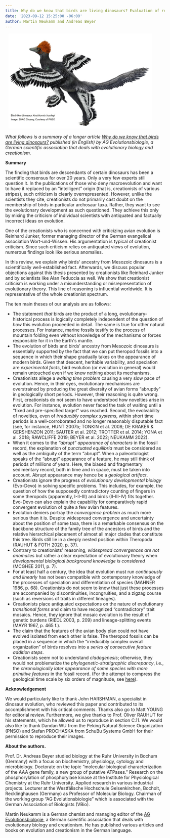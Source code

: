 ```yaml
---
title: Why do we know that birds are living dinosaurs? Evaluation of reasoning in anti-evolutionist treatise
date: '2023-09-12 15:25:00 -06:00'
author: Martin Neukamm and Andreas Beyer
---
```

<figure class="on-the-left-side" style="margin-top: 10px; margin-right: 40px; margin-bottom: 10px; margin-left: 10px;"><img src="/uploads/2023/Neukamm_Summary_Figure_1.jpg" alt="Birdlike dinosaur"/>
</figure>
<p><i>What follows is a summary of a longer article <a href="https://www.ag-evolutionsbiologie.net/pdf/2023/evolution-why-birds-are-living-dinosaurs.pdf">Why do we know that birds are living dinosaurs?</a> published (in English) by AG Evolutionsbiologie, a German scientific association that deals with evolutionary biology and creationism.</i></p>
<p><strong>Summary</strong></p>
<p>The finding that birds are descendants of certain dinosaurs has been a scientific consensus for over 20 years. Only a very few experts still question it. In the publications of those who deny macroevolution and want to have it replaced by an “intelligent” origin (that is, creationists of various stripes), such criticism is clearly overrepresented. However, unlike the scientists they cite, creationists do not primarily cast doubt on the membership of birds in particular archosaur taxa. Rather, they want to see the evolutionary development as such questioned. They achieve this only by mixing the criticism of individual scientists with antiquated and factually incorrect ideas on evolution.</p>

<p>One of the creationists who is concerned with criticizing avian evolution is Reinhard Junker, former managing director of the German evangelical association Wort-und-Wissen. His argumentation is typical of creationist criticism. Since such criticism relies on antiquated views of evolution, numerous findings look like serious anomalies.</p>

<p>In this review, we explain why birds' ancestry from Mesozoic dinosaurs is a scientifically well-established fact. Afterwards, we discuss popular objections against this thesis presented by creationists like Reinhard Junker and by scientists like Alan Feduccia as well. We show that creationist criticism is working under a misunderstanding or misrepresentation of evolutionary theory. This line of reasoning is influential worldwide. It is representative of the whole creationist spectrum.</p>

<p>The ten main theses of our analysis are as follows:</p>

<!--more-->

<ul><li>The statement <i>that</i> birds are the product of a long, evolutionary-historical process is logically completely independent of the question of <i>how</i> this evolution proceeded in detail. The same is true for other natural processes. For instance, marine fossils testify to the process of mountain folding even without knowledge of the mechanisms or forces responsible for it in the Earth's mantle.</li>
<li>The evolution of birds and birds' ancestry from Mesozoic dinosaurs is essentially supported by the fact that we can put theropod fossils into a sequence in which their shape gradually takes on the appearance of modern birds. Given that descent, heritable variability, and speciation are <i>experimental facts</i>, bird evolution (or evolution in general) would remain untouched even if we knew nothing about its mechanisms.</li>
<li>Creationists allege a <i>waiting time problem</i> causing a very slow pace of evolution. Hence, in their eyes, evolutionary mechanisms are overstrained by producing the great diversity of avian forms “abruptly” in geologically short periods. However, their reasoning is quite wrong. First, creationists do not seem to have understood how novelties arise in evolution. For instance, evolution never faced the task of waiting until a “fixed and pre-specified target” was reached. Second, the evolvability of novelties, even of <i>irreducibly complex systems</i>, within short time periods is a well-corroborated and no longer reasonably disputable fact (see, for instance, HUNT 2007b; TONKIN et al. 2008; DE KRAKER & GERSHENZON 2011; SAUTER et al. 2012; TROTTER et al. 2014; YONA et al. 2018; RAWCLIFFE 2019; BEYER et al. 2022; NEUKAMM 2022).</li>
<li>When it comes to the <i>“abrupt” appearance of characters</i> in the fossil record, the explanation of <i>punctuated equilibria</i> must be considered as well as the ambiguity of the term “abrupt”. When a paleontologist speaks of the “abrupt” appearance of a feature, he may still think of periods of millions of years. Here, the biased and fragmentary sedimentary record, both in time and in space, must be taken into account. Abrupt appearance may hence be a <i>geological artifact</i>.</li>
<li>Creationists ignore the progress of <i>evolutionary developmental biology</i> (Evo-Devo) in solving specific problems. This includes, for example, the question of how the supposedly contradictory counting of fingers in some theropods (apparently, I-II-III) and birds (II-III-IV) fits together. Evo-Devo can also explain the capability for comparatively rapid convergent evolution of quite a few avian features.</li>
<li>Evolution deniers portray the <i>convergence problem</i> as much more serious than it is. Despite widespread convergence and uncertainty about the position of some taxa, there is a remarkable consensus on the backbone structure of the family tree of the ancestors of birds and the relative hierarchical placement of almost all major clades that constitute this tree. Birds still lie in a deeply nested position within Theropoda (RAUHUT & FOTH 2020, p. 37).</li>
<li>Contrary to creationists' reasoning, <i>widespread convergences are not anomalies</i> but rather a clear expectation of evolutionary theory when <i>developmental biological background knowledge is considered</i> (MCGHEE 2011, p. 7).</li>
<li>For at least half a century, the idea that evolution must run <i>continuously and linearly</i> has not been compatible with contemporary knowledge of the processes of speciation and differentiation of species (MAHNER 1986, p. 68). Creationists do not seem to know that just these processes are accompanied by discontinuities, incongruities, and a zigzag course (such as reversions of traits in different lineages).</li>
<li>Creationists place antiquated expectations on the nature of evolutionary <i>transitional forms</i> and claim to have recognized “contradictory” trait mosaics. Hence, they ignore that mosaic evolution is the result of genetic burdens (RIEDL 2003, p. 209) and lineage-splitting events (MAYR 1967, p. 465 f.).</li>
<li>The claim that the features of the avian body plan could not have evolved isolated from each other is false. The theropod fossils can be placed in a sequence in which the “irreducibly complex overall organization” of birds resolves into a <i>series of consecutive feature addition steps</i>.</li>
<li>Creationists seem not to understand <i>cladogenesis</i>; otherwise, they would not problematize the <i>phylogenetic-stratigraphic discrepancy</i>, i.e., the <i>chronologically later appearance of some species with more primitive features </i> in the fossil record. (For the attempt to compress the geological time scale by six orders of magnitude, see <a href="https://www.ag-evolutionsbiologie.net/html/2014/kreationismus-und-radiometrische-datierung.html">here</a>).</li></ul>
<p><strong>Acknowledgement</strong></p>
<p>We would particularly like to thank John HARSHMAN, a specialist in dinosaur evolution, who reviewed this paper and contributed to its accomplishment with his critical comments. Thanks also go to Matt YOUNG for editorial review. Furthermore, we give thanks to Prof. Oliver RAUHUT for his statements, which he allowed us to reproduce in section C.11. We would also like to thank Dandan WU from the Peking Natural Science Organization (PNSO) and Stefan PROCHASKA from SchuBu Systems GmbH for their permission to reproduce their images. </p>
<p></p>
<p><strong>About the authors.</strong></p>
<p> Prof. Dr. Andreas Beyer studied biology at the Ruhr University in Bochum (Germany) with a focus on biochemistry, physiology, cytology and microbiology. Doctorate on the topic “molecular biological characterization of the AAA gene family, a new group of putative ATPases.” Research on the phosphorylation of phosphorylase kinase at the Institute for Physiological Chemistry at the Ruhr University. Applied research in various industrial projects. Lecturer at the Westfälische Hochschule Gelsenkirchen, Bocholt, Recklinghausen (Germany) as Professor of Molecular Biology. Chairman of the working group “AG Evolutionsbiologie” which is associated with the German Association of Biologists (VBio).</p>
<p>Martin Neukamm is a German chemist and managing editor of the <a href="www.ag-evolutionsbiologie.de">AG Evolutionsbiologie</a>, a German scientific association that deals with evolutionary biology and creationism. He has published various articles and books on evolution and creationism in the German language.</p>
